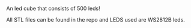 An led cube that consists of 500 leds!

All STL files can be found in the repo and LEDS used are WS2812B leds.
